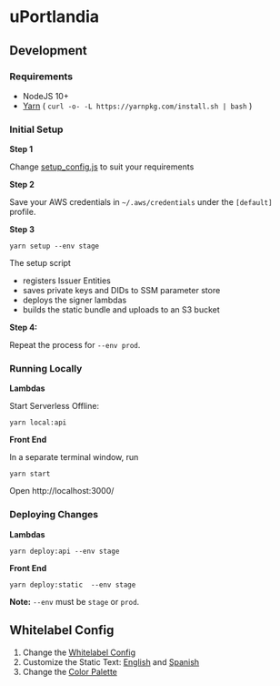 # uPortlandia


## Development

### Requirements

- NodeJS 10+
- [Yarn](https://yarnpkg.com) ( `curl -o- -L https://yarnpkg.com/install.sh | bash` )

### Initial Setup

**Step 1**

Change [setup_config.js](./setup_config.js) to suit your requirements

**Step 2**

Save your AWS credentials in `~/.aws/credentials` under the `[default]` profile.

**Step 3**

```
yarn setup --env stage
```

The setup script
- registers Issuer Entities
- saves private keys and DIDs to SSM parameter store
- deploys the signer lambdas
- builds the static bundle and uploads to an S3 bucket

**Step 4:**

Repeat the process for `--env prod`.


### Running Locally

**Lambdas**

Start Serverless Offline:
```
yarn local:api
```

**Front End**

In a separate terminal window, run
```
yarn start
```
Open http://localhost:3000/


### Deploying Changes

**Lambdas**
```
yarn deploy:api --env stage
```

**Front End**
```
yarn deploy:static  --env stage
```

**Note:** `--env` must be `stage` or `prod`.


## Whitelabel Config

1. Change the [Whitelabel Config](src/constants/config.js)
1. Customize the Static Text: [English](src/constants/i18-en.js) and [Spanish](src/constants/i18-es.js)
1. Change the [Color Palette](src/components/shared/theme.js)
